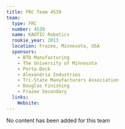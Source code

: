 ```yaml
---
title: FRC Team 4539
team:
  type: FRC
  number: 4539
  name: KAOTIC Robotics
  rookie_year: 2013
  location: Frazee, Minnesota, USA
  sponsors:
    - BTD Manufacturing
    - The University of Minnesota
    - Porta-Dock
    - Alexandria Industries
    - Tri-State Manufacturers Association
    - Douglas Finishing
    - Frazee Secondary
  links:
    Website: 
---
```

No content has been added for this team